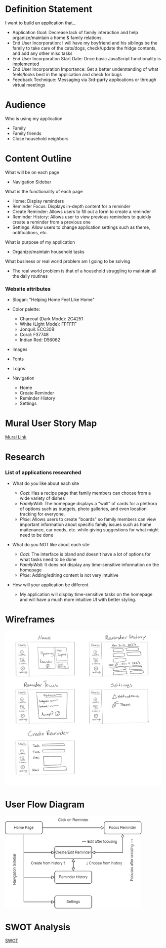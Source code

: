 # Definition Statement

I want to build an application that...
- Application Goal: Decrease lack of family interaction and help organize/maintain a home & family relations.
- End User Incorporation: I will have my boyfriend and his siblings be the family to take care of the cats/dogs,
check/update the fridge contents, and add any other misc tasks
- End User Incorporation Start Date: Once basic JavaScript functionality is implemented
- End User Incorporation Importance: Get a better understanding of what feels/looks best in the application and
check for bugs
- Feedback Technique: Messaging via 3rd-party applications or through virtual meetings

# Audience

Who is using my application
- Family
- Family friends
- Close household neighbors

# Content Outline

What will be on each page
- Navigation Sidebar

What is the functionality of each page
- Home: Display reminders
- Reminder Focus: Displays in-depth content for a reminder
- Create Reminder: Allows users to fill out a form to create a reminder
- Reminder History: Allows user to view previous reminders to quickly create a reminder from a previous one
- Settings: Allow users to change application settings such as theme, notifications, etc.

What is purpose of my application
- Organize/maintain household tasks

What business or real world problem am I going to be solving
- The real world problem is that of a household struggling to maintain all the daily routines

### Website attributes

- Slogan: "Helping Home Feel Like Home"

- Color palette:
  - Charcoal (Dark Mode): 2C4251
  - White (Light Mode): FFFFFF
  - Jonquil: ECC30B
  - Coral: F37748
  - Indian Red: D56062

- Images

- Fonts

- Logos

- Navigation
  - Home
  - Create Reminder
  - Reminder History
  - Settings

# Mural User Story Map

[Mural Link](https://app.mural.co/t/ethansworkspace5487/m/ethansworkspace5487/1699581802132/35e0d040158d187188f1efaac881e06ddb1c0608?sender=uedd1fd021bb385ed7acd3663)

# Research

### List of applications researched

- What do you like about each site
  - _Cozi_: Has a recipe page that family members can choose from a wide variety of dishes
  - _FamilyWall_: The homepage displays a "wall" of cards for a plethora of options such as budgets,
  photo galleries, and even location tracking for everyone.
  - _Pixie_: Allows users to create "boards" so family members can view important information about
  specific family issues such as home maitenance, car needs, etc. while giving suggestions for what
  might need to be done

- What do you NOT like about each site
  - _Cozi_: The interface is bland and doesn't have a lot of options for what tasks need to be done
  - _FamilyWall_: It does not display any time-sensitive information on the homepage
  - _Pixie_: Adding/editing content is not very intuitive

- How will your application be different
  - My application will display time-sensitive tasks on the homepage and will have a much more
  intuitive UI with better styling.

# Wireframes

![Wireframe](./img/wireframe.png)

# User Flow Diagram

![User Flow Image](./img/userflow.png)

# SWOT Analysis

[SWOT](https://docs.google.com/document/d/1Bwn2wByb4IeT004Azn57w4JAHqj09UH9zmY0F4geerE/edit?usp=sharing)
